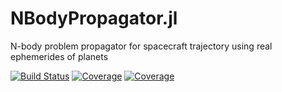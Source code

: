 # NBodyPropagator.jl
N-body problem propagator for spacecraft trajectory using real ephemerides of planets 

[![Build Status](https://travis-ci.com/naoyaozaki/NBodyPropagator.jl.svg?branch=main)](https://travis-ci.com/naoyaozaki/NBodyPropagator.jl)
[![Coverage](https://codecov.io/gh/naoyaozaki/NBodyPropagator.jl/branch/main/graph/badge.svg)](https://codecov.io/gh/naoyaozaki/NBodyPropagator.jl)
[![Coverage](https://coveralls.io/repos/github/naoyaozaki/NBodyPropagator.jl/badge.svg?branch=main)](https://coveralls.io/github/naoyaozaki/NBodyPropagator.jl?branch=main)
